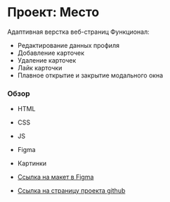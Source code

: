 # Проект: Место
Адаптивная верстка веб-страниц
Функционал:
 - Редактирование данных профиля
 - Добавление карточек
 - Удаление карточек
 - Лайк карточки
 - Плавное открытие и закрытие модального окна


### Обзор
* HTML
* CSS
* JS
* Figma
* Картинки

* [Ссылка на макет в Figma](https://www.figma.com/file/2cn9N9jSkmxD84oJik7xL7/JavaScript.-Sprint-4?node-id=0%3A1)
* [Ссылка на страницу проекта github](https://volkova-fe.github.io/mesto-project/)
